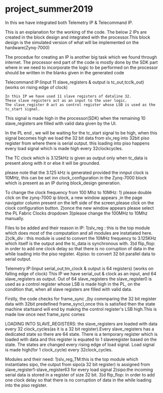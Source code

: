 # project_summer2019

In this we have integrated both Telemetry IP & Telecommand IP.

This is an explanation for the working of the code.
The below 2 IPs are created in the block design and integrated with the processor.This block design is the simulated version of what will be implemented on the hardware(Zynq-7000)

The procedue for creating an IP is another big task which we found through internet.
The processor end part of the code is mostly done by the SDK part where in we need to incorporate the logic to be performed on the processor should be written in the blanks given in the generated code


Telecommand IP:(input 11 slave_registers & output is tc_out,tcclk_out) (works on rising edge of clock)
	
	In this IP we have used 11 slave registers of dataline 32. 
	These slave registers act as an input to the user logic. 
	The slave_register 0 act as control register whose LSB is used as the tc_start signal.
This signal is made high in the processor(SDK) when the remaining 10 slave_registers are filled with valid data given by the UI. 

In the PL end , we will be waiting for the tc_start signal to be high, when this signal becomes high we load the 32 bit data from slv_reg into 32bit piso register from where there is serial output.
this loading into piso happens every load signal which is made high every 32clockcycles.

The TC clock which is 3.125kHz is given as output only when tc_data is present along with it or else it will be grounded.

please note that the 3.125 kHz is generated provided the innput clock is 10MHz, this can be set inn clock_configuration in the Zynq-7000 block which is present as an IP during block_design generation.

 To change the clock frequency from 100 Mhz to 10MHz:
	1) please double click on the zynq-7000 ip block, a new window appears ,in the page navigator column present on the left side of the screen,please click on the clock configuration
		button.
	2)once the new window appears please select the PL Fabric Clocks dropdown
	3)please change the 100MHz to 10Mhz manually.
	
Files to be added and their reason in IP:
1)slv_reg : this is the top module which does most of the computation and all modules are instatiated here.
2)clk_div : this module is used to convert the 10MHz frequency to 3.125KHz which itself is the output and the tc_data is synchronous with.
3)d flip_flop: in order to add one clock delay so that there is no corruption of data in the while loading into the piso register.
4)piso: to convert 32 bit parallel data to serial output.


Telemetry IP:(input serial_out,tm_clock & output is 64 registers) (works on falling edge of clock)
	This IP we have serial_out & clock as an input, and 64 slave_registers as output. Out of 64 slave_registers the slave_register0 is used as a control register whose LSB is made high
	in the PL, on the condition that, when all slave registers are filled with valid data.

Firstly, the code checks for frame_sync ,(by commparing the 32 bit register data with 32bit predefined frame_sync),once this is satisfied then the state machine startsand will end by 
making the control register's LSB high.This is made low once next frame_sync comes

LOADING INTO SLAVE_REGISTERS:
	the slave_registers are loaded with data every 32 clock_cycles(as it is a 32 bit register).Every slave_registers has a dedicated state so there are 64 state.
	There is a temporary register which is loaded with data and this register is equated to 1 slaveregister based on the state.
The states are changed every rising edge of load signal. Load signal is made high(for 1 clock_cycle) every 32clock_cycles.

Modules and their need:
1)slv_reg_TM:this is the top module which instantiates sipo, the output from sipo(a 32 bit register) is assigned from slave_register1-slave_register63 for every load signal
2)sipo:the incoming serial data is stored in a register of size 32 bit.
3)d flip_flop: in order to add one clock delay so that there is no corruption of data in the while loading into the piso register.
